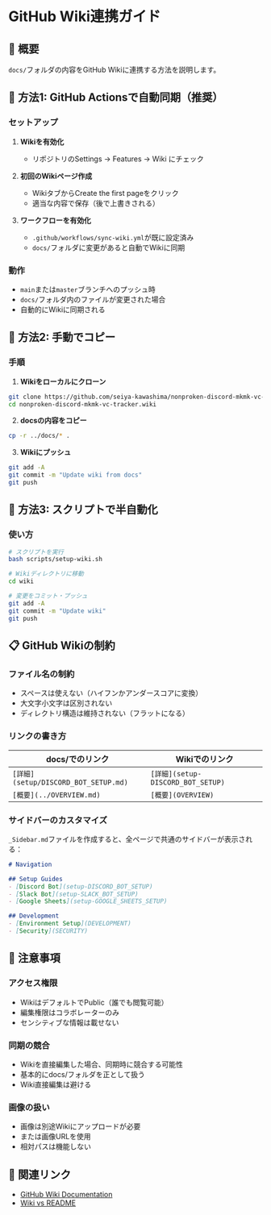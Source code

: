 # GitHub Wiki連携ガイド

## 📌 概要

`docs/`フォルダの内容をGitHub Wikiに連携する方法を説明します。

## 🤖 方法1: GitHub Actionsで自動同期（推奨）

### セットアップ

1. **Wikiを有効化**
   - リポジトリのSettings → Features → Wiki にチェック

2. **初回のWikiページ作成**
   - WikiタブからCreate the first pageをクリック
   - 適当な内容で保存（後で上書きされる）

3. **ワークフローを有効化**
   - `.github/workflows/sync-wiki.yml`が既に設定済み
   - `docs/`フォルダに変更があると自動でWikiに同期

### 動作

- `main`または`master`ブランチへのプッシュ時
- `docs/`フォルダ内のファイルが変更された場合
- 自動的にWikiに同期される

## 📝 方法2: 手動でコピー

### 手順

1. **Wikiをローカルにクローン**
```bash
git clone https://github.com/seiya-kawashima/nonproken-discord-mkmk-vc-tracker.wiki.git
cd nonproken-discord-mkmk-vc-tracker.wiki
```

2. **docsの内容をコピー**
```bash
cp -r ../docs/* .
```

3. **Wikiにプッシュ**
```bash
git add -A
git commit -m "Update wiki from docs"
git push
```

## 🔧 方法3: スクリプトで半自動化

### 使い方

```bash
# スクリプトを実行
bash scripts/setup-wiki.sh

# Wikiディレクトリに移動
cd wiki

# 変更をコミット・プッシュ
git add -A
git commit -m "Update wiki"
git push
```

## 📋 GitHub Wikiの制約

### ファイル名の制約

- スペースは使えない（ハイフンかアンダースコアに変換）
- 大文字小文字は区別されない
- ディレクトリ構造は維持されない（フラットになる）

### リンクの書き方

| docs/でのリンク | Wikiでのリンク |
|----------------|---------------|
| `[詳細](setup/DISCORD_BOT_SETUP.md)` | `[詳細](setup-DISCORD_BOT_SETUP)` |
| `[概要](../OVERVIEW.md)` | `[概要](OVERVIEW)` |

### サイドバーのカスタマイズ

`_Sidebar.md`ファイルを作成すると、全ページで共通のサイドバーが表示される：

```markdown
# Navigation

## Setup Guides
- [Discord Bot](setup-DISCORD_BOT_SETUP)
- [Slack Bot](setup-SLACK_BOT_SETUP)
- [Google Sheets](setup-GOOGLE_SHEETS_SETUP)

## Development
- [Environment Setup](DEVELOPMENT)
- [Security](SECURITY)
```

## 🚨 注意事項

### アクセス権限

- WikiはデフォルトでPublic（誰でも閲覧可能）
- 編集権限はコラボレーターのみ
- センシティブな情報は載せない

### 同期の競合

- Wikiを直接編集した場合、同期時に競合する可能性
- 基本的にdocs/フォルダを正として扱う
- Wiki直接編集は避ける

### 画像の扱い

- 画像は別途Wikiにアップロードが必要
- または画像URLを使用
- 相対パスは機能しない

## 🔗 関連リンク

- [GitHub Wiki Documentation](https://docs.github.com/en/communities/documenting-your-project-with-wikis)
- [Wiki vs README](https://docs.github.com/en/communities/documenting-your-project-with-wikis/about-wikis)